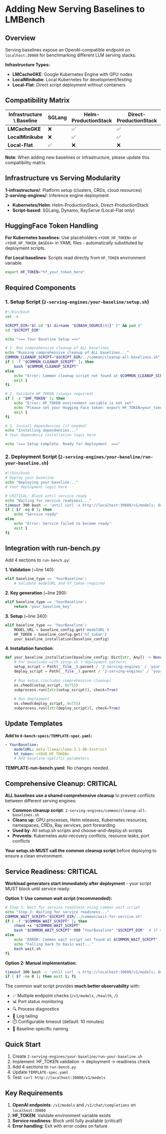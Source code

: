 # Adding New Serving Baselines to LMBench

## Overview

Serving baselines expose an OpenAI-compatible endpoint on `localhost:30080` for benchmarking different LLM serving stacks.

**Infrastructure Types:**
- **LMCacheGKE**: Google Kubernetes Engine with GPU nodes
- **LocalMinikube**: Local Kubernetes for development/testing  
- **Local-Flat**: Direct script deployment without containers

## Compatibility Matrix

| Infrastructure \ Baseline | SGLang | Helm-ProductionStack | Direct-ProductionStack | Dynamo | RayServe | LLM-D |
|---------------------------|--------|---------------------|----------------------|--------|----------|-------|
| **LMCacheGKE**            | ❌     | ✅                  | ✅                   | ❌     | ❌       | ❌      |
| **LocalMinikube**         | ❌     | ✅                  | ✅                   | ❌     | ❌       | ✅      |
| **Local-Flat**            | ✅     | ❌                  | ❌                   | ✅     | ✅       | ❌      |

**Note**: When adding new baselines or infrastructure, please update this compatibility matrix.

## Infrastructure vs Serving Modularity

**1-infrastructure/**: Platform setup (clusters, CRDs, cloud resources)  
**2-serving-engines/**: Inference engine deployment

- **Kubernetes/Helm**: Helm-ProductionStack, Direct-ProductionStack
- **Script-based**: SGLang, Dynamo, RayServe (Local-Flat only)

## HuggingFace Token Handling

**For Kubernetes baselines**: Use placeholders `<YOUR_HF_TOKEN>` or `<YOUR_HF_TOKEN_BASE64>` in YAML files - automatically substituted by deployment scripts.

**For Local baselines**: Scripts read directly from `HF_TOKEN` environment variable.

```bash
export HF_TOKEN="hf_your_token_here"
```

## Required Components

### 1. Setup Script (`2-serving-engines/your-baseline/setup.sh`)

```bash
#!/bin/bash
set -e

SCRIPT_DIR="$( cd "$( dirname "${BASH_SOURCE[0]}" )" && pwd )"
cd "$SCRIPT_DIR"

echo "=== Your Baseline Setup ==="

# 1. Run comprehensive cleanup of ALL baselines
echo "Running comprehensive cleanup of ALL baselines..."
COMMON_CLEANUP_SCRIPT="$SCRIPT_DIR/../common/cleanup-all-baselines.sh"
if [ -f "$COMMON_CLEANUP_SCRIPT" ]; then
    bash "$COMMON_CLEANUP_SCRIPT"
else
    echo "Error: Common cleanup script not found at $COMMON_CLEANUP_SCRIPT"
    exit 1
fi

# 2. Validate HF_TOKEN (always required)
if [ -z "$HF_TOKEN" ]; then
    echo "Error: HF_TOKEN environment variable is not set"
    echo "Please set your Hugging Face token: export HF_TOKEN=your_token_here"
    exit 1
fi

# 3. Install dependencies (if needed)
echo "Installing dependencies..."
# Your dependency installation logic here

echo "=== Setup complete. Ready for deployment. ==="
```

### 2. Deployment Script (`2-serving-engines/your-baseline/run-your-baseline.sh`)

```bash
#!/bin/bash
# Deploy your baseline
echo "Deploying your baseline..."
# Your deployment logic here

# CRITICAL: Block until service ready
echo "Waiting for service readiness..."
timeout 300 bash -c 'until curl -s http://localhost:30080/v1/models; do sleep 5; done'
if [ $? -eq 0 ]; then
    echo "Service ready"
else
    echo "Error: Service failed to become ready"
    exit 1
fi
```

## Integration with run-bench.py

Add 4 sections to `run-bench.py`:

**1. Validation** (~line 140):
```python
elif baseline_type == 'YourBaseline':
    # Validate modelURL and hf_token required
```

**2. Key generation** (~line 290):
```python
elif baseline_type == 'YourBaseline':
    return 'your_baseline_key'
```

**3. Setup** (~line 340):
```python
elif baseline_type == 'YourBaseline':
    MODEL_URL = baseline_config.get('modelURL')
    HF_TOKEN = baseline_config.get('hf_token')
    your_baseline_installation(baseline_config)
```

**4. Installation function**:
```python
def your_baseline_installation(baseline_config: Dict[str, Any]) -> None:
    # For baselines with setup.sh + deployment pattern:
    setup_script = Path(__file__).parent / '2-serving-engines' / 'your-baseline' / 'setup.sh'
    deploy_script = Path(__file__).parent / '2-serving-engines' / 'your-baseline' / 'run-your-baseline.sh'
    
    # Run setup (includes comprehensive cleanup)
    os.chmod(setup_script, 0o755)
    subprocess.run([str(setup_script)], check=True)
    
    # Run deployment
    os.chmod(deploy_script, 0o755)
    subprocess.run([str(deploy_script)], check=True)
```

## Update Templates

**Add to `0-bench-specs/TEMPLATE-spec.yaml`:**
```yaml
- YourBaseline:
    modelURL: meta-llama/Llama-3.1-8B-Instruct
    hf_token: <YOUR_HF_TOKEN>
    # Add baseline-specific parameters
```

**TEMPLATE-run-bench.yaml**: No changes needed.

## Comprehensive Cleanup: CRITICAL

**ALL baselines use a shared comprehensive cleanup** to prevent conflicts between different serving engines:

- **Common cleanup script**: `2-serving-engines/common/cleanup-all-baselines.sh`
- **Cleans up**: GPU processes, Helm releases, Kubernetes resources, namespaces, CRDs, Ray services, port forwarding
- **Used by**: All setup.sh scripts and choose-and-deploy.sh scripts
- **Prevents**: Kubernetes auto-recovery conflicts, resource leaks, port conflicts

**Your setup.sh MUST call the common cleanup script** before deploying to ensure a clean environment.

## Service Readiness: CRITICAL

**Workload generators start immediately after deployment** - your script MUST block until service ready:

**Option 1: Use common wait script (recommended):**
```bash
# Step 3: Wait for service readiness using common wait script
echo "Step 3: Waiting for service readiness..."
COMMON_WAIT_SCRIPT="$SCRIPT_DIR/../common/wait-for-service.sh"
if [ -f "$COMMON_WAIT_SCRIPT" ]; then
    chmod +x "$COMMON_WAIT_SCRIPT"
    bash "$COMMON_WAIT_SCRIPT" 900 "YourBaseline" "$SCRIPT_DIR"  # 15 minutes timeout
else
    echo "ERROR: Common wait script not found at $COMMON_WAIT_SCRIPT"
    echo "Falling back to basic wait..."
    bash wait.sh
fi
```

**Option 2: Manual implementation:**
```bash
timeout 300 bash -c 'until curl -s http://localhost:30080/v1/models; do sleep 5; done'
if [ $? -ne 0 ]; then exit 1; fi
```

The common wait script provides **much better observability** with:
- ✅ Multiple endpoint checks (`/v1/models`, `/health`, `/`)
- 📊 Port status monitoring
- 🔍 Process diagnostics
- 📝 Log tailing
- ⏱️ Configurable timeout (default: 10 minutes)
- 🎯 Baseline-specific naming

## Quick Start

1. Create `2-serving-engines/your-baseline/run-your-baseline.sh`
2. Implement: HF_TOKEN validation → deployment → readiness check
3. Add 4 sections to `run-bench.py` 
4. Update `TEMPLATE-spec.yaml`
5. Test: `curl http://localhost:30080/v1/models`

## Key Requirements

1. **OpenAI endpoints**: `/v1/models` and `/v1/chat/completions` on `localhost:30080`
2. **HF_TOKEN**: Validate environment variable exists
3. **Service readiness**: Block until fully available (critical!)
4. **Error handling**: Exit with error codes on failure